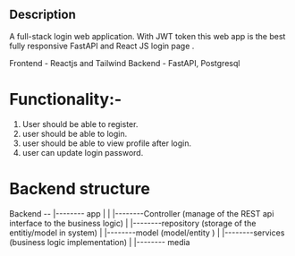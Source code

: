 ## Description 

A full-stack login web application. With JWT token this web app is the best fully responsive FastAPI and React JS login page . 

Frontend - Reactjs and Tailwind
Backend - FastAPI, Postgresql 

# Functionality:-

1. User should be able to register.
2. user should be able to login.
3. user should be able to view profile after login.
4. user can update login password.

# Backend structure

Backend --
         |-------- app 
         |          |
                    |--------Controller  (manage of the REST api interface to the business logic)
                    |
                    |--------repository  (storage of the entitiy/model in system)
                    |
                    |--------model    (model/entity )
                    |
                    |--------services   (business logic implementation)
         |
         |-------- media



        